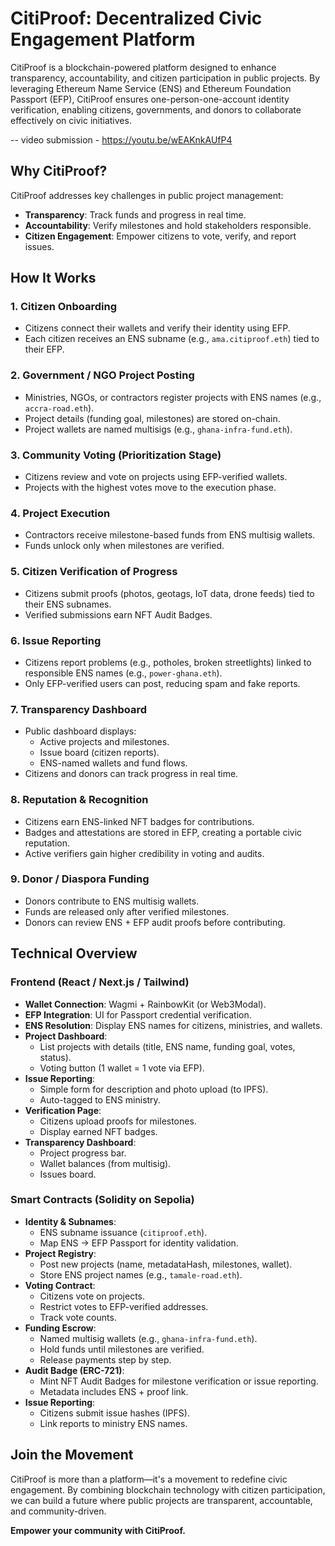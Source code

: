# CitiProof: Decentralized Civic Engagement Platform  

CitiProof is a blockchain-powered platform designed to enhance transparency, accountability, and citizen participation in public projects. By leveraging Ethereum Name Service (ENS) and Ethereum Foundation Passport (EFP), CitiProof ensures one-person-one-account identity verification, enabling citizens, governments, and donors to collaborate effectively on civic initiatives.  

-- video submission - https://youtu.be/wEAKnkAUfP4

## Why CitiProof?  
CitiProof addresses key challenges in public project management:  
- **Transparency**: Track funds and progress in real time.  
- **Accountability**: Verify milestones and hold stakeholders responsible.  
- **Citizen Engagement**: Empower citizens to vote, verify, and report issues.  

## How It Works  

### 1. Citizen Onboarding  
- Citizens connect their wallets and verify their identity using EFP.  
- Each citizen receives an ENS subname (e.g., `ama.citiproof.eth`) tied to their EFP.  

### 2. Government / NGO Project Posting  
- Ministries, NGOs, or contractors register projects with ENS names (e.g., `accra-road.eth`).  
- Project details (funding goal, milestones) are stored on-chain.  
- Project wallets are named multisigs (e.g., `ghana-infra-fund.eth`).  

### 3. Community Voting (Prioritization Stage)  
- Citizens review and vote on projects using EFP-verified wallets.  
- Projects with the highest votes move to the execution phase.  

### 4. Project Execution  
- Contractors receive milestone-based funds from ENS multisig wallets.  
- Funds unlock only when milestones are verified.  

### 5. Citizen Verification of Progress  
- Citizens submit proofs (photos, geotags, IoT data, drone feeds) tied to their ENS subnames.  
- Verified submissions earn NFT Audit Badges.  

### 6. Issue Reporting  
- Citizens report problems (e.g., potholes, broken streetlights) linked to responsible ENS names (e.g., `power-ghana.eth`).  
- Only EFP-verified users can post, reducing spam and fake reports.  

### 7. Transparency Dashboard  
- Public dashboard displays:  
  - Active projects and milestones.  
  - Issue board (citizen reports).  
  - ENS-named wallets and fund flows.  
- Citizens and donors can track progress in real time.  

### 8. Reputation & Recognition  
- Citizens earn ENS-linked NFT badges for contributions.  
- Badges and attestations are stored in EFP, creating a portable civic reputation.  
- Active verifiers gain higher credibility in voting and audits.  

### 9. Donor / Diaspora Funding  
- Donors contribute to ENS multisig wallets.  
- Funds are released only after verified milestones.  
- Donors can review ENS + EFP audit proofs before contributing.  

## Technical Overview  

### Frontend (React / Next.js / Tailwind)  
- **Wallet Connection**: Wagmi + RainbowKit (or Web3Modal).  
- **EFP Integration**: UI for Passport credential verification.  
- **ENS Resolution**: Display ENS names for citizens, ministries, and wallets.  
- **Project Dashboard**:  
  - List projects with details (title, ENS name, funding goal, votes, status).  
  - Voting button (1 wallet = 1 vote via EFP).  
- **Issue Reporting**:  
  - Simple form for description and photo upload (to IPFS).  
  - Auto-tagged to ENS ministry.  
- **Verification Page**:  
  - Citizens upload proofs for milestones.  
  - Display earned NFT badges.  
- **Transparency Dashboard**:  
  - Project progress bar.  
  - Wallet balances (from multisig).  
  - Issues board.  

### Smart Contracts (Solidity on Sepolia)  
- **Identity & Subnames**:  
  - ENS subname issuance (`citiproof.eth`).  
  - Map ENS → EFP Passport for identity validation.  
- **Project Registry**:  
  - Post new projects (name, metadataHash, milestones, wallet).  
  - Store ENS project names (e.g., `tamale-road.eth`).  
- **Voting Contract**:  
  - Citizens vote on projects.  
  - Restrict votes to EFP-verified addresses.  
  - Track vote counts.  
- **Funding Escrow**:  
  - Named multisig wallets (e.g., `ghana-infra-fund.eth`).  
  - Hold funds until milestones are verified.  
  - Release payments step by step.  
- **Audit Badge (ERC-721)**:  
  - Mint NFT Audit Badges for milestone verification or issue reporting.  
  - Metadata includes ENS + proof link.  
- **Issue Reporting**:  
  - Citizens submit issue hashes (IPFS).  
  - Link reports to ministry ENS names.  

## Join the Movement  
CitiProof is more than a platform—it's a movement to redefine civic engagement. By combining blockchain technology with citizen participation, we can build a future where public projects are transparent, accountable, and community-driven.  

**Empower your community with CitiProof.**
